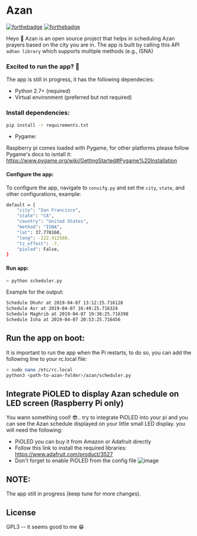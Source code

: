 # Azan
[![forthebadge](https://forthebadge.com/images/badges/made-with-python.svg)](https://forthebadge.com) [![forthebadge](https://forthebadge.com/images/badges/built-with-love.svg)](https://forthebadge.com)

Heyo 👋 
Azan is an open source project that helps in scheduling Azan prayers based on the city you are in. 
The app is built by calling this API `adhan library` which supports multiple methods (e.g., ISNA)

### Excited to run the app? 🚀
The app is still in progress, it has the following dependecies:
* Python 2.7+ (required) 
* Virtual environment (preferred but not required)


### Install dependencies: 
```sh
pip install -r requirements.txt
```

* Pygame: 

Raspberry pi comes loaded with Pygame, for other platforms please follow Pygame's docs to isntall it: https://www.pygame.org/wiki/GettingStarted#Pygame%20Installation

#### Configure the app: 
To configure the app, navigate to `convifg.py` and set the `city`, `state`, and other configurations, example:
```sh
default = {
    "city": "San Francisco",
    "state": "CA",
    "country": "United States",
    "method": "ISNA",
    "lat": 37.778160,
    "long": -122.412560, 
    "tz_offest": -7,
    "pioled": False,
}
```

#### Run app: 
```sh
> python scheduler.py
```

Example for the output:
```sh
Schedule Dhuhr at 2019-04-07 13:12:25.716128
Schedule Asr at 2019-04-07 16:49:25.716324
Schedule Maghrib at 2019-04-07 19:38:25.716398
Schedule Isha at 2019-04-07 20:53:25.716456
```

## Run the app on boot:
It is important to run the app when the Pi restarts, to do so, you can add the following line to your rc.local file:
```sh
> sudo nano /etc/rc.local
python3 <path-to-azan-folder>/azan/scheduler.py
```

## Integrate PiOLED to display Azan schedule on LED screen (Raspberry Pi only)
You wann something cool! 😎.. try to integrate PiOLED into your pi and you can see the Azan schedule displayed on your little small LED display. you will need the following: 
* PiOLED you can buy it from Amazon or Adafruit directly 
* Follow this link to install the required libraries: 
https://www.adafruit.com/product/3527
* Don't forget to enable PiOLED from the config file
![image](https://user-images.githubusercontent.com/3438755/58767419-8c9c5400-853f-11e9-90c2-30f5f335ef28.png)

## NOTE:
The app still in progress (keep tune for more changes).

License
----

GPL3 -- it seems good to me 😁

